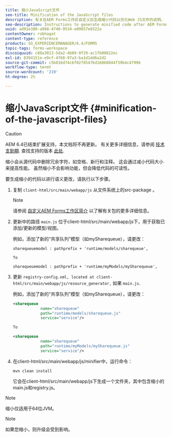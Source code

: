 ```yaml
---
title: 缩小JavaScript文件
seo-title: Minification of the JavaScript files
description: 有关在AEM Forms工作区自定义后生成缩小代码以优化Web JS文件的说明。
seo-description: Instructions to generate minified code after AEM Forms workspace customizations to optimize the JS files for the web.
uuid: ad91e380-a988-4740-9534-e09657e0322a
contentOwner: robhagat
content-type: reference
products: SG_EXPERIENCEMANAGER/6.4/FORMS
topic-tags: forms-workspace
discoiquuid: c88a3013-5da2-4b09-9f29-ac1fb00822ec
exl-id: 8394151e-e9cf-4f68-97a3-ba1d1dd6a2d2
source-git-commit: c5b816d74c6f02f85476d16868844f39b4c47996
workflow-type: tm+mt
source-wordcount: '219'
ht-degree: 2%

---
```


# 缩小JavaScript文件 {#minification-of-the-javascript-files}

>[!CAUTION]
>
>AEM 6.4已结束扩展支持，本文档将不再更新。 有关更多详细信息，请参阅 [技术支助期](https://helpx.adobe.com/cn/support/programs/eol-matrix.html). 查找支持的版本 [此处](https://experienceleague.adobe.com/docs/).

缩小会从源代码中删除冗余字符，如空格、新行和注释。 这会通过减小代码大小来提高性能。 虽然缩小不会影响功能，但会降低代码的可读性。

要生成缩小的代码以进行语义更改，请执行以下步骤。

1. 复制 `client-html/src/main/webapp/js` 从文件系统上的src-package 。

   >[!NOTE]
   >
   >请参阅 [自定义AEM Forms工作区简介](/help/forms/using/introduction-customizing-html-workspace.md) 以了解有关包的更多详细信息。

1. 更新中的路径 `main.js` 位于client-html/src/main/webapp/js下，用于获取已添加/更新的模型/视图。

   例如，添加了新的“共享队列”模型（如mySharequeue），请更改：

   ```
   sharequeuemodel : pathprefix + 'runtime/models/sharequeue',
   
   To
   
   sharequeuemodel : pathprefix + 'runtime/myModels/mySharequeue',
   ```

1. 更新 `registry-config.xml, located at client-html/src/main/webapp/js/resource_generator,` 如果 `main.js`.

   例如，添加了新的“共享队列”模型（如mySharequeue），请更改：

   ```xml
   <sharequeue
               name="sharequeue"
               path="runtime/models/sharequeue.js"
               service="service"/>
   
   To
   
   <sharequeue
               name="sharequeue"
               path="runtime/myModels/mySharequeue.js"
               service="service"/>
   ```

1. 在client-html/src/main/webapp/js/minifier中，运行命令：

   ```shell
   mvn clean install
   ```

   它会在client-html/src/main/webapp/js下生成一个文件夹，其中包含缩小的main.js和registry.js。

>[!NOTE]
>
>缩小仅适用于64位JVM。

>[!NOTE]
>
>如果您缩小，则升级会受到影响。

